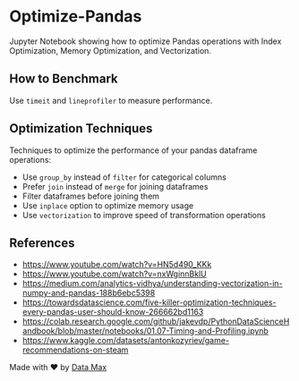 # Optimize-Pandas
Jupyter Notebook showing how to optimize Pandas operations with Index Optimization, Memory Optimization, and Vectorization.

## How to Benchmark
Use `timeit` and `lineprofiler` to measure performance.

## Optimization Techniques
Techniques to optimize the performance of your pandas dataframe operations:
* Use `group_by` instead of `filter` for categorical columns
* Prefer `join` instead of `merge` for joining dataframes
* Filter dataframes before joining them
* Use `inplace` option to optimize memory usage
* Use `vectorization` to improve speed of transformation operations

## References
* https://www.youtube.com/watch?v=HN5d490_KKk
* https://www.youtube.com/watch?v=nxWginnBklU
* https://medium.com/analytics-vidhya/understanding-vectorization-in-numpy-and-pandas-188b6ebc5398
* https://towardsdatascience.com/five-killer-optimization-techniques-every-pandas-user-should-know-266662bd1163
* https://colab.research.google.com/github/jakevdp/PythonDataScienceHandbook/blob/master/notebooks/01.07-Timing-and-Profiling.ipynb
* https://www.kaggle.com/datasets/antonkozyriev/game-recommendations-on-steam

Made with ❤️ by [Data Max](https://www.datamax.ai/)
